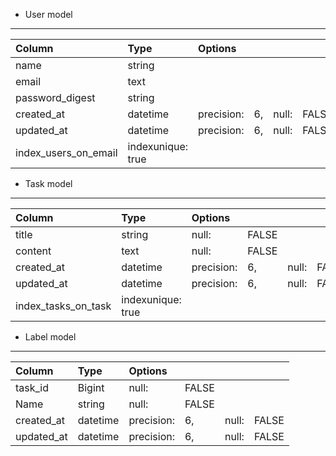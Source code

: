 * User model
-------------------------------------------------

|Column              |Type     |Options| | | |
|:----|:----|:----|:----|:----|:----|
|name                 | string | | | | |
|email                | text | | | | |
|password_digest      | string| | | | |
|created_at           | datetime |precision: |6, |null: |FALSE|
|updated_at           | datetime |precision: |6, |null: |FALSE|
|index_users_on_email | indexunique: true| | | |


* Task  model
-------------------------------------------------

|Column              |Type     |Options| | | | |
|:----|:----|:----|:----|:----|:----|:----|
| title                |   string    |null: |FALSE| | | |
| content              |   text      |null: |FALSE| | | |
| created_at           |   datetime  |precision: |6, |null: |FALSE|
| updated_at           |   datetime  |precision: |6, |null: |FALSE|
| index_tasks_on_task  |indexunique: true| | | |

* Label model
-------------------------------------------------

|Column              |Type     |Options| | | |
|:----|:----|:----|:----|:----|:----|
|task_id|Bigint|null: |FALSE| | |
|Name|string|null: |FALSE| | |
|created_at           | datetime |precision: |6, |null: |FALSE|
|updated_at           | datetime |precision: |6, |null: |FALSE|